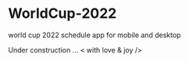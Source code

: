 # WorldCup-2022

world cup 2022 schedule app for mobile and desktop

Under construction ... < with love & joy />
